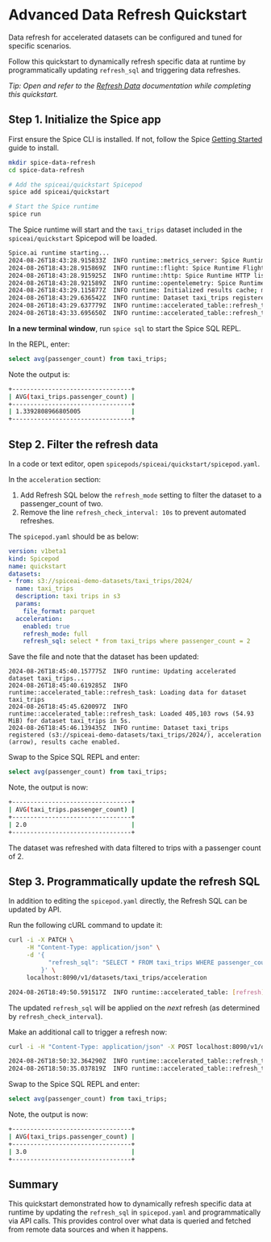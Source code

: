 # Advanced Data Refresh Quickstart

Data refresh for accelerated datasets can be configured and tuned for specific scenarios.

Follow this quickstart to dynamically refresh specific data at runtime by programmatically updating `refresh_sql` and triggering data refreshes.

_Tip: Open and refer to the [Refresh Data](https://docs.spiceai.org/components/data-accelerators/data-refresh) documentation while completing this quickstart._

## Step 1. Initialize the Spice app

First ensure the Spice CLI is installed. If not, follow the Spice [Getting Started](https://docs.spiceai.org/getting-started) guide to install.

```bash
mkdir spice-data-refresh
cd spice-data-refresh

# Add the spiceai/quickstart Spicepod
spice add spiceai/quickstart

# Start the Spice runtime
spice run
```

The Spice runtime will start and the `taxi_trips` dataset included in the `spiceai/quickstart` Spicepod will be loaded.

```bash
Spice.ai runtime starting...
2024-08-26T18:43:28.915833Z  INFO runtime::metrics_server: Spice Runtime Metrics listening on 127.0.0.1:9090
2024-08-26T18:43:28.915869Z  INFO runtime::flight: Spice Runtime Flight listening on 127.0.0.1:50051
2024-08-26T18:43:28.915925Z  INFO runtime::http: Spice Runtime HTTP listening on 127.0.0.1:8090
2024-08-26T18:43:28.921589Z  INFO runtime::opentelemetry: Spice Runtime OpenTelemetry listening on 127.0.0.1:50052
2024-08-26T18:43:29.115877Z  INFO runtime: Initialized results cache; max size: 128.00 MiB, item ttl: 1s
2024-08-26T18:43:29.636542Z  INFO runtime: Dataset taxi_trips registered (s3://spiceai-demo-datasets/taxi_trips/2024/), acceleration (arrow, 10s refresh), results cache enabled.
2024-08-26T18:43:29.637779Z  INFO runtime::accelerated_table::refresh_task: Loading data for dataset taxi_trips
2024-08-26T18:43:33.695650Z  INFO runtime::accelerated_table::refresh_task: Loaded 2,964,624 rows (421.71 MiB) for dataset taxi_trips in 4s 57ms.
```

**In a new terminal window**, run `spice sql` to start the Spice SQL REPL.

In the REPL, enter:

```sql
select avg(passenger_count) from taxi_trips;
```

Note the output is:

```bash
+---------------------------------+
| AVG(taxi_trips.passenger_count) |
+---------------------------------+
| 1.3392808966805005              |
+---------------------------------+
```

## Step 2. Filter the refresh data

In a code or text editor, open `spicepods/spiceai/quickstart/spicepod.yaml`.

In the `acceleration` section:

1. Add Refresh SQL below the `refresh_mode` setting to filter the dataset to a passenger_count of two.
2. Remove the line `refresh_check_interval: 10s` to prevent automated refreshes.

The `spicepod.yaml` should be as below:

```yaml
version: v1beta1
kind: Spicepod
name: quickstart
datasets:
- from: s3://spiceai-demo-datasets/taxi_trips/2024/
  name: taxi_trips
  description: taxi trips in s3
  params:
    file_format: parquet
  acceleration:
    enabled: true
    refresh_mode: full
    refresh_sql: select * from taxi_trips where passenger_count = 2
```

Save the file and note that the dataset has been updated:

```console
2024-08-26T18:45:40.157775Z  INFO runtime: Updating accelerated dataset taxi_trips...
2024-08-26T18:45:40.619285Z  INFO runtime::accelerated_table::refresh_task: Loading data for dataset taxi_trips
2024-08-26T18:45:45.620097Z  INFO runtime::accelerated_table::refresh_task: Loaded 405,103 rows (54.93 MiB) for dataset taxi_trips in 5s.
2024-08-26T18:45:46.139435Z  INFO runtime: Dataset taxi_trips registered (s3://spiceai-demo-datasets/taxi_trips/2024/), acceleration (arrow), results cache enabled.
```

Swap to the Spice SQL REPL and enter:

```sql
select avg(passenger_count) from taxi_trips;
```

Note, the output is now:

```bash
+---------------------------------+
| AVG(taxi_trips.passenger_count) |
+---------------------------------+
| 2.0                             |
+---------------------------------+
```

The dataset was refreshed with data filtered to trips with a passenger count of 2.

## Step 3. Programmatically update the refresh SQL

In addition to editing the `spicepod.yaml` directly, the Refresh SQL can be updated by API.

Run the following cURL command to update it:

```bash
curl -i -X PATCH \
     -H "Content-Type: application/json" \
     -d '{
           "refresh_sql": "SELECT * FROM taxi_trips WHERE passenger_count = 3"
         }' \
     localhost:8090/v1/datasets/taxi_trips/acceleration
```

```bash
2024-08-26T18:49:50.591517Z  INFO runtime::accelerated_table: [refresh] Updated refresh SQL for taxi_trips to SELECT * FROM taxi_trips WHERE passenger_count = 3
```

The updated `refresh_sql` will be applied on the _next_ refresh (as determined by `refresh_check_interval`).

Make an additional call to trigger a refresh now:

```bash
curl -i -H "Content-Type: application/json" -X POST localhost:8090/v1/datasets/taxi_trips/acceleration/refresh --data "{}"
```

```bash
2024-08-26T18:50:32.364290Z  INFO runtime::accelerated_table::refresh_task: Loading data for dataset taxi_trips
2024-08-26T18:50:35.037819Z  INFO runtime::accelerated_table::refresh_task: Loaded 91,262 rows (12.43 MiB) for dataset taxi_trips in 2s 673ms.
```

Swap to the Spice SQL REPL and enter:

```sql
select avg(passenger_count) from taxi_trips;
```

Note, the output is now:

```bash
+---------------------------------+
| AVG(taxi_trips.passenger_count) |
+---------------------------------+
| 3.0                             |
+---------------------------------+
```

## Summary

This quickstart demonstrated how to dynamically refresh specific data at runtime by updating the `refresh_sql` in `spicepod.yaml` and programmatically via API calls. This provides control over what data is queried and fetched from remote data sources and when it happens.
